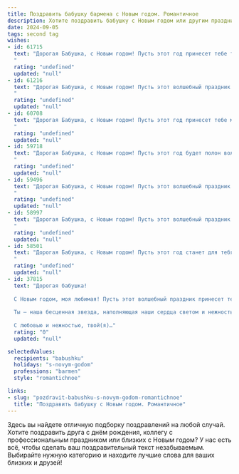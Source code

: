 ```yaml
---
title: Поздравить бабушку бармена с Новым годом. Романтичное
description: Хотите поздравить бабушку с Новым годом или другим праздником? Наш ИИ создаст незабываемое поздравление, а вы обязательно выделитесь среди других.  
date: 2024-09-05
tags: second tag
wishes:
- id: 61715
  text: "Дорогая Бабушка, с Новым годом! Пусть этот год принесет тебе только приятные мгновения, как взбитая пенка любимого коктейля. Пусть каждый день будет полон ярких красок и искрится весельем, как бокал шампанского под бой курантов. Желаю тебе крепкого здоровья, семейного тепла и бесконечного счастья!
  "
  rating: "undefined"
  updated: "null"
- id: 61216
  text: "Дорогая Бабушка, с Новым годом! Пусть этот волшебный праздник принесет тебе море радости, любви и тепла, а каждый день нового года будет полон ярких моментов и приятных сюрпризов. Желаю тебе крепкого здоровья, оптимизма и, конечно же, бодрости духа, чтобы ты всегда была в центре внимания и радовала нас своей очаровательной улыбкой! 🥂
  "
  rating: "undefined"
  updated: "null"
- id: 60708
  text: "Дорогая Бабушка, с Новым годом! Пусть этот год принесет тебе море счастья, любви и благополучия. Пусть каждый день будет ярким и наполнен радостью, а твой дом всегда согревает огонь любви и уюта. Спасибо за твою бесконечную доброту и тепло, которое ты даришь всем, кто тебя окружает. С Новым годом, любимая моя Бабушка!🥂
  "
  rating: "undefined"
  updated: "null"
- id: 59718
  text: "Дорогая Бабушка, с Новым годом! Пусть этот год будет полон волшебства, как бокал игристого, который ты так мастерски готовишь за барной стойкой. Желаю тебе здоровья, радости и много-много счастливых моментов!
  "
  rating: "undefined"
  updated: "null"
- id: 59496
  text: "Дорогая Бабушка, с Новым годом! Пусть этот волшебный праздник принесет в твою жизнь столько же тепла и радости, сколько ты даришь своим близким. Пусть каждый день будет наполнен добрыми улыбками, искренним смехом и яркими, незабываемыми моментами. Желаю тебе крепкого здоровья, исполнения всех желаний и, конечно же, крепкой любви, как те коктейли, которые ты умеешь  искусно готовить за барной стойкой.
  "
  rating: "undefined"
  updated: "null"
- id: 58997
  text: "Дорогая Бабушка, с Новым годом! Пусть этот волшебный праздник подарит тебе тепло, уют и множество счастливых мгновений. Пусть каждый день будет полон радости, а твоя улыбка сияет ярче новогодних огней. Спасибо за твою любовь и заботу. Счастья тебе, здоровья и всего самого лучшего!
  "
  rating: "undefined"
  updated: "null"
- id: 58501
  text: "Дорогая Бабушка, с Новым годом! Пусть этот год станет для тебя таким же ярким и искрящимся, как и твоя любимая работа бармена. Желаю тебе  много  радости,  любви и  вдохновения,  чтобы  каждый  день  был  наполнен  вкусом  жизни  и  приятными  встречами.
  "
  rating: "undefined"
  updated: "null"
- id: 37815
  text: "Дорогая бабушка!
  
  С Новым годом, моя любимая! Пусть этот волшебный праздник принесет тебе море радости и вдохновения, как самые яркие коктейли в твоем баре. Желаю здоровья, тепла и светлых моментов, которые будут согревать твою душу. Пусть каждый день нового года будет как уникальный рецепт, насыщенный счастьем, любовью и гармонией.
  
  Ты — наша бесценная звезда, наполняющая наши сердца светом и нежностью. Спасибо за твои угощения и поддержку, за то, что делаешь наш мир ярче. Пусть новый год принесет тебе лишь счастье и радость, как в лучшие времена за стойкой.
  
  С любовью и нежностью, твой(я)…"
  rating: "0"
  updated: "null"

selectedValues:
  recipients: "babushku"
  holidays: "s-novym-godom"
  professions: "barmen"
  style: "romantichnoe"

links:
- slug: "pozdravit-babushku-s-novym-godom-romantichnoe"
  title: "Поздравить бабушку с Новым годом. Романтичное"
---
```


Здесь вы найдете отличную подборку поздравлений на любой случай. 
Хотите поздравить друга с днём рождения, коллегу с профессиональным праздником или близких с Новым годом? У нас есть всё, чтобы сделать ваш поздравительный текст незабываемым. Выбирайте нужную категорию и находите лучшие слова для ваших близких и друзей!
